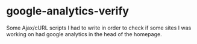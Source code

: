 google-analytics-verify
=======================

Some Ajax/cURL scripts I had to write in order to check if some sites I was working on had google analytics in the head of the homepage.